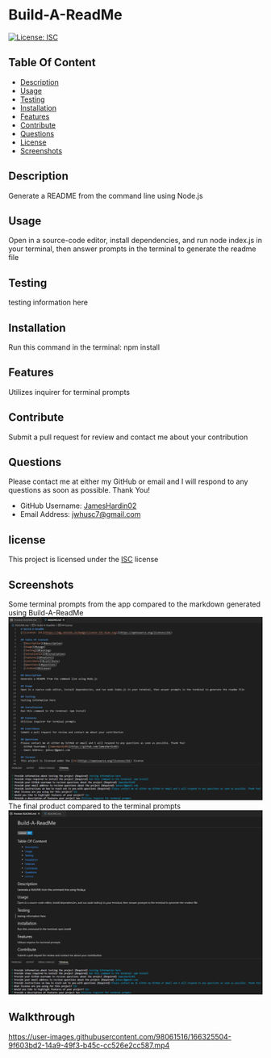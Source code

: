 # Build-A-ReadMe
[![License: ISC](https://img.shields.io/badge/License-ISC-blue.svg)](https://opensource.org/licenses/ISC)

## Table Of Content
- [Description](#description)
- [Usage](#usage)
- [Testing](#testing)
- [Installation](#installation)
- [Features](#features)
- [Contribute](#contribute)
- [Questions](#questions)
- [License](#license)
- [Screenshots](#screenshots)

## Description 
Generate a README from the command line using Node.js

## Usage
Open in a source-code editor, install dependencies, and run node index.js in your terminal, then answer prompts in the terminal to generate the readme file

## Testing
testing information here

## Installation
Run this command in the terminal: npm install

## Features
Utilizes inquirer for terminal prompts 

## Contribute
Submit a pull request for review and contact me about your contribution

## Questions
Please contact me at either my GitHub or email and I will respond to any questions as soon as possible. Thank You!
- GitHub Username: [JamesHardin02](https://github.com/JamesHardin02)
- Email Address: jwhusc7@gmail.com

## license
This project is licensed under the [ISC](https://opensource.org/licenses/ISC) license

## Screenshots
Some terminal prompts from the app compared to the markdown generated using Build-A-ReadMe 
![Prompts vs. Markdown](/assets/images/markdown-terminal-example.png)
The final product compared to the terminal prompts
![Prompts vs. Preview](/assets/images/preview-terminal-example.png)

## Walkthrough
https://user-images.githubusercontent.com/98061516/166325504-9f603bd2-14a9-49f3-b45c-cc526e2cc587.mp4
